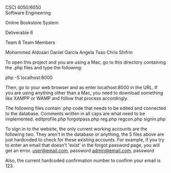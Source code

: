 CSCI 4050/6050  
Software Engineering 

Online Bookstore System 

Deliverable 6

Team 8
Team Members

Mohammed Aldosari
Daniel Garcia
Angela Tsao
Chris Shifrin

To open this project and you are using a Mac, go to this directory containing the .php files and type the following:

php -S localhost:8000

Then, go to your web browser and as enter localhost:8000 in the URL. If you are using anything other than a Mac, you need to download something like XAMPP or WAMP and follow that process accordingly.

The following files contain .php code that needs to be edited and connected to the database. Comments written in all caps are what need to be implemented.
editprofile.php
forgotpass.php
reg.php
regcon.php
signin.php

To sign in to the website, the only current working accounts are the following two. They aren't in the database or anything, the 5 files above are just hardcoded to check for these existing accounts. For example, if you try to enter an email that doesn't 'exist' in the forgot password page, you will get an error.
user@email.com, password
admin@email.com, password

Also, the current hardcoded confirmation number to confirm your email is 123.